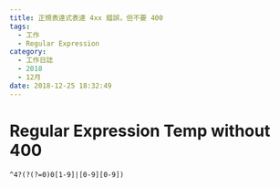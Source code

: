 ```yaml
---
title: 正規表達式表達 4xx 錯誤，但不要 400
tags:
  - 工作
  - Regular Expression
category:
  - 工作日誌
  - 2018
  - 12月
date: 2018-12-25 18:32:49
---
```

# Regular Expression Temp without 400 #

```
^4?(?(?=0)0[1-9]|[0-9][0-9])
```